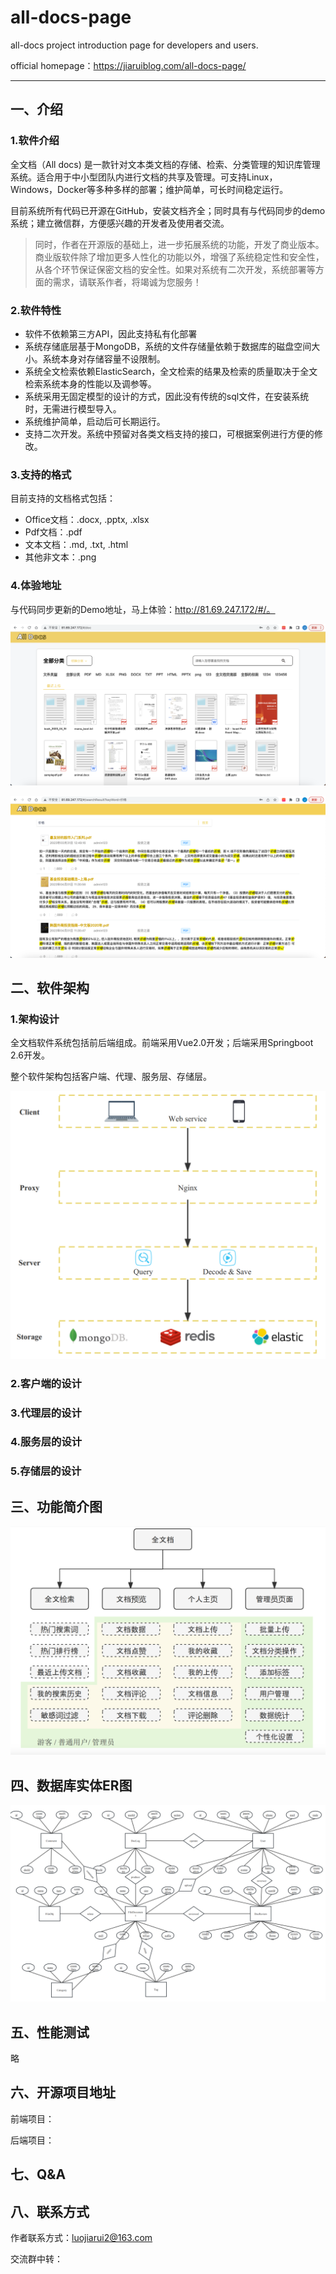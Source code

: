 # all-docs-page
all-docs project introduction page for developers and users.


official homepage：https://jiaruiblog.com/all-docs-page/

---



## 一、介绍



### 1.软件介绍

全文档（All docs) 是一款针对文本类文档的存储、检索、分类管理的知识库管理系统。适合用于中小型团队内进行文档的共享及管理。可支持Linux， Windows，Docker等多种多样的部署；维护简单，可长时间稳定运行。

目前系统所有代码已开源在GitHub，安装文档齐全；同时具有与代码同步的demo系统；建立微信群，方便感兴趣的开发者及使用者交流。



>   同时，作者在开源版的基础上，进一步拓展系统的功能，开发了商业版本。商业版软件除了增加更多人性化的功能以外，增强了系统稳定性和安全性，从各个环节保证保密文档的安全性。如果对系统有二次开发，系统部署等方面的需求，请联系作者，将竭诚为您服务！

### 2.软件特性

-   软件不依赖第三方API，因此支持私有化部署
-   系统存储底层基于MongoDB，系统的文件存储量依赖于数据库的磁盘空间大小。系统本身对存储容量不设限制。
-   系统全文检索依赖ElasticSearch，全文检索的结果及检索的质量取决于全文检索系统本身的性能以及调参等。
-   系统采用无固定模型的设计的方式，因此没有传统的sql文件，在安装系统时，无需进行模型导入。
-   系统维护简单，启动后可长期运行。
-   支持二次开发。系统中预留对各类文档支持的接口，可根据案例进行方便的修改。



### 3.支持的格式

目前支持的文档格式包括：

-   Office文档：.docx, .pptx, .xlsx
-   Pdf文档：.pdf
-   文本文档：.md, .txt, .html
-   其他非文本：.png

### 4.体验地址

与代码同步更新的Demo地址，马上体验：http://81.69.247.172/#/。

![文档分类查看](https://github.com/Jarrettluo/all-docs-page/blob/main/images/Snipaste_2023-05-02_17-25-07.png)



![文档全文检索](https://github.com/Jarrettluo/all-docs-page/blob/main/images/image-20230502172608211.png)

## 二、软件架构

### 1.架构设计

全文档软件系统包括前后端组成。前端采用Vue2.0开发；后端采用Springboot 2.6开发。

整个软件架构包括客户端、代理、服务层、存储层。

![image-20230502162920251](https://github.com/Jarrettluo/all-docs-page/blob/main/images/image-20230502162920251.png)



### 2.客户端的设计



### 3.代理层的设计



### 4.服务层的设计



### 5.存储层的设计





## 三、功能简介图



![image-20230502172323909](https://github.com/Jarrettluo/all-docs-page/blob/main/images/image-20230502172323909.png)



## 四、数据库实体ER图



![image-20230502170314630](https://github.com/Jarrettluo/all-docs-page/blob/main/images/image-20230502170314630.png)





### 

## 五、性能测试

略





## 六、开源项目地址



前端项目：

后端项目：



## 七、Q&A





## 八、联系方式

作者联系方式：luojiarui2@163.com

交流群中转：



